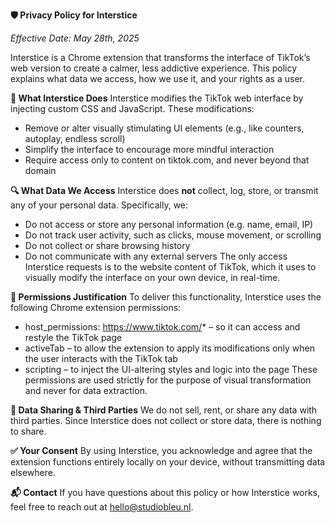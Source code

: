 **🛡️ Privacy Policy for Interstice**

_Effective Date: May 28th, 2025_

Interstice is a Chrome extension that transforms the interface of TikTok’s web version to create a calmer, less addictive experience. This policy explains what data we access, how we use it, and your rights as a user.


**📌 What Interstice Does**
Interstice modifies the TikTok web interface by injecting custom CSS and JavaScript. These modifications:
- Remove or alter visually stimulating UI elements (e.g., like counters, autoplay, endless scroll)
- Simplify the interface to encourage more mindful interaction
- Require access only to content on tiktok.com, and never beyond that domain


**🔍 What Data We Access**
Interstice does **not** collect, log, store, or transmit any of your personal data. Specifically, we:
- Do not access or store any personal information (e.g. name, email, IP)
- Do not track user activity, such as clicks, mouse movement, or scrolling
- Do not collect or share browsing history
- Do not communicate with any external servers
The only access Interstice requests is to the website content of TikTok, which it uses to visually modify the interface on your own device, in real-time.


**🔐 Permissions Justification**
To deliver this functionality, Interstice uses the following Chrome extension permissions:
- host_permissions: https://www.tiktok.com/* – so it can access and restyle the TikTok page
- activeTab – to allow the extension to apply its modifications only when the user interacts with the TikTok tab
- scripting – to inject the UI-altering styles and logic into the page
These permissions are used strictly for the purpose of visual transformation and never for data extraction.


**🚫 Data Sharing & Third Parties**
We do not sell, rent, or share any data with third parties. Since Interstice does not collect or store data, there is nothing to share.


**✅ Your Consent**
By using Interstice, you acknowledge and agree that the extension functions entirely locally on your device, without transmitting data elsewhere.

**📬 Contact**
If you have questions about this policy or how Interstice works, feel free to reach out at hello@studiobleu.nl.
